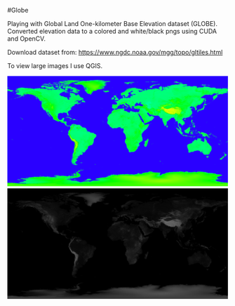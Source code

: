 #Globe

Playing with Global Land One-kilometer Base Elevation dataset (GLOBE). Converted elevation data to a colored and white/black pngs using CUDA and OpenCV.

Download dataset from: https://www.ngdc.noaa.gov/mgg/topo/gltiles.html  

To view large images I use QGIS.  


<img src="README/color.png" alt="Screenshot">   

<img src="README/bw.png" alt="Screenshot">   
